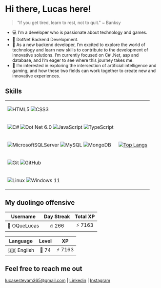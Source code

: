 # Hi there, Lucas here!

> "If you get tired, learn to rest, not to quit."
> ~ Banksy

- 💻 I’m a developer who is passionate about technology and games.
- 🧮 DotNet Backend Development.
- 🔭 As a new backend developer, I’m excited to explore the world of technology and learn new skills to contribute to the development of innovative solutions. I’m currently focused on C# .Net, asp and database, and I’m eager to see where this journey takes me.
- 🚀 I’m interested in exploring the intersection of artificial intelligence and gaming, and how these two fields can work together to create new and innovative experiences.

## Skills

<table>
<tr>
<td>

![HTML5](https://img.shields.io/badge/html5-%23E34F26.svg?logo=html5&logoColor=white) ![CSS3](https://img.shields.io/badge/css3-%231572B6.svg?logo=css3&logoColor=white) 
</td>
<td rowspan=5>
  
[![Top Langs](https://github-readme-stats.vercel.app/api/top-langs/?username=OQueLucas&layout=compact&theme=discord_old_blurple)](https://github.com/anuraghazra/github-readme-stats)
</td>
</tr>
<tr>
<td> 

![C#](https://img.shields.io/badge/c%23-%23239120.svg?logo=c-sharp&logoColor=white)  ![Dot Net 6.0](https://img.shields.io/badge/6.0-blueviolet?logo=.net&logoColor=white) ![JavaScript](https://img.shields.io/badge/javascript-%23323330.svg?logo=javascript&logoColor=%23F7DF1E)  ![TypeScript](https://img.shields.io/badge/typescript-%23007ACC.svg?logo=typescript&logoColor=white) 
</td>
</tr>
<tr>
<td>

![MicrosoftSQLServer](https://img.shields.io/badge/Microsoft%20SQL%20Server-CC2927?logo=microsoft%20sql%20server&logoColor=white) ![MySQL](https://img.shields.io/badge/mysql-%2300f.svg?logo=mysql&logoColor=white) ![MongoDB](https://img.shields.io/badge/MongoDB-%234ea94b.svg?logo=mongodb&logoColor=white) 
</td>

</tr>
<tr>
<td>

![Git](https://img.shields.io/badge/git-%23F05033.svg?logo=git&logoColor=white) ![GitHub](https://img.shields.io/badge/github-%23121011.svg?logo=github&logoColor=white)
</td>
</tr>
<tr>
<td>

![Linux](https://img.shields.io/badge/Linux-FCC624?logo=linux&logoColor=black) ![Windows 11](https://img.shields.io/badge/Windows%2011-%230079d5.svg?logo=Windows%2011&logoColor=white)
</td>
</tr>
</table>

<!-- &nbsp;&nbsp;&nbsp;&nbsp; <img src="https://duolingo-stats-card.vercel.app/api?id=727309999&theme=dracula" alt="Duolingo Stats"/>    -->

## My duolingo offensive
<!--START_SECTION:duolingoStats-->
<!-- Automatically generated with https://github.com/centrumek/duolingo-readme-stats-->

| Username | Day Streak | Total XP |
|:---:|:---:|:---:|
| 👤 OQueLucas | 🔥 266 | ⚡ 7163 |

| Language | Level | XP |
|:---:|:---:|:---:|
| 🇺🇸 English | 👑 74 | ⚡ 7163 |

<!--END_SECTION:duolingoStats-->

  
## Feel free to reach me out

  <a href="mailto:lucasestevam365@gmail.com">lucasestevam365@gmail.com</a>
| <a href="https://www.linkedin.com/in/lucasenqueiroz/">Linkedin</a> 
| <a href="https://www.instagram.com/oquelucass/">Instagram</a>
<!-- | <a href="https://www.twitter.com/">Twitter</a> -->
